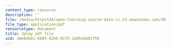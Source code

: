 ```yaml
---
content_type: resource
description: ''
file: /media/https%3A/open-learning-course-data-rc.s3.amazonaws.com/20-020-introduction-to-biological-engineering-design-spring-2009/a0e02b816805d2b602752a05eb681f58_CUrlh0yrQ8s.pdf
file_type: application/pdf
resourcetype: Document
title: 3play pdf file
uid: a0e02b81-6805-d2b6-0275-2a05eb681f58
---
```


